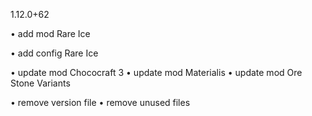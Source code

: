 1.12.0+62

• add mod Rare Ice

• add config Rare Ice

• update mod Chococraft 3
• update mod Materialis
• update mod Ore Stone Variants

• remove version file
• remove unused files